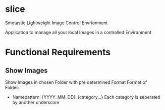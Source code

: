 # slice
Smotastic Lightweight Image Control Envrionment

Application to manage all your local Images in a controlled Environment

# Functional Requirements
## Show Images
Show Images in chosen Folder with pre determined Format
Format of Folder:
* Namepattern: {YYYY_MM_DD}_{category...}
Each category is seperated by another underscore
